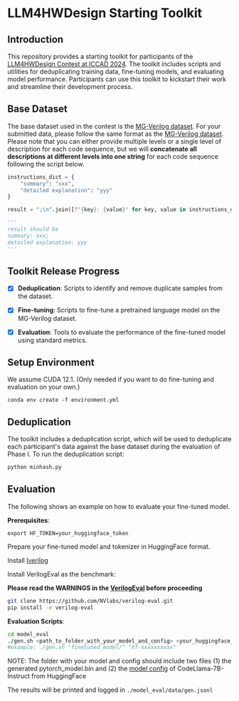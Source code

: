 # LLM4HWDesign Starting Toolkit
## Introduction
This repository provides a starting toolkit for participants of the [LLM4HWDesign Contest at ICCAD 2024](https://nvlabs.github.io/LLM4HWDesign/). The toolkit includes scripts and utilities for deduplicating training data, fine-tuning models, and evaluating model performance. Participants can use this toolkit to kickstart their work and streamline their development process.

## Base Dataset
The base dataset used in the contest is the [MG-Verilog dataset](https://huggingface.co/datasets/GaTech-EIC/MG-Verilog). For your submitted data, please follow the same format as the [MG-Verilog dataset](https://huggingface.co/datasets/GaTech-EIC/MG-Verilog). Please note that you can either provide multiple levels or a single level of description for each code sequence, but we will **concatenate all descriptions at different levels into one string** for each code sequence following the script below.

```python
instructions_dict = {
    "summary": "xxx",
    "detailed explanation": "yyy"
}

result = ";\n".join([f"{key}: {value}" for key, value in instructions_dict.items()]) + "\n"

'''
result should be
summary: xxx;
detailed explanation: yyy
'''
```
## Toolkit Release Progress
- [x] **Deduplication**: Scripts to identify and remove duplicate samples from the dataset.
- [x] **Fine-tuning**: Scripts to fine-tune a pretrained language model on the MG-Verilog dataset.
- [x] **Evaluation**: Tools to evaluate the performance of the fine-tuned model using standard metrics.


## Setup Environment

We assume CUDA 12.1. (Only needed if you want to do fine-tuning and evaluation on your own.)

`conda env create -f environment.yml`


## Deduplication
The toolkit includes a deduplication script, which will be used to deduplicate each participant's data against the base dataset during the evaluation of Phase I.
To run the deduplication script:
```bash
python minhash.py
```


## Evaluation

The following shows an example on how to evaluate your fine-tuned model.

**Prerequisites**:

`export HF_TOKEN=your_huggingface_token`

Prepare your fine-tuned model and tokenizer in HuggingFace format.

Install [Iverilog](https://steveicarus.github.io/iverilog/usage/installation.html) 

Install VerilogEval as the benchmark:

**Please read the WARNINGS in the [VerilogEval](https://github.com/NVlabs/verilog-eval/tree/main?tab=readme-ov-file#usage) before proceeding**

```bash
git clone https://github.com/NVlabs/verilog-eval.git
pip install -e verilog-eval
```

**Evaluation Scripts**:

```bash
cd model_eval
./gen.sh <path_to_folder_with_your_model_and_config> <your_huggingface_token>
#example: ./gen.sh "finetuned_model/" "hf-xxxxxxxxxx"
```

NOTE: The folder with your model and config should include two files (1) the generated pytorch_model.bin and (2) the [model config](https://huggingface.co/meta-llama/CodeLlama-7b-Instruct-hf/blob/main/config.json) of CodeLlama-7B-Instruct from HuggingFace

The results will be printed and logged in `./model_eval/data/gen.jsonl`
